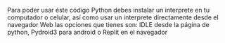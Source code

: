 Para poder usar éste código Python debes instalar un interprete en tu computador o celular, así como usar un interprete
directamente desde el navegador Web las opciones que tienes son: IDLE desde la página de python, Pydroid3 para android o Replit en el navegador
